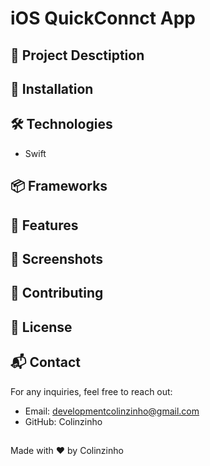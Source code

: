 
# iOS QuickConnct App

## 📌 Project Desctiption

## 🚀 Installation

## 🛠️ Technologies
- Swift

## 📦 Frameworks

## 📖 Features

## 📸 Screenshots

## 🤝 Contributing

## 📜 License

## 📬 Contact
For any inquiries, feel free to reach out:
- Email: developmentcolinzinho@gmail.com
- GitHub: Colinzinho

##

Made with ❤️ by Colinzinho
